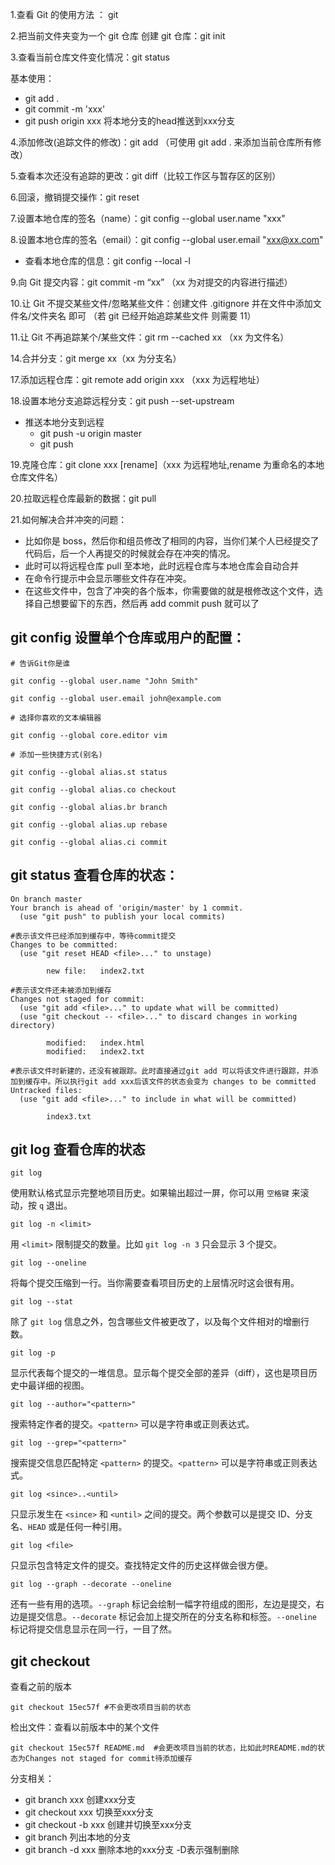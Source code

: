 1.查看 Git 的使用方法 ： git

2.把当前文件夹变为一个 git 仓库 创建 git 仓库：git init

3.查看当前仓库文件变化情况：git status





基本使用：

- git add .
- git  commit -m 'xxx'
- git push origin xxx 将本地分支的head推送到xxx分支







4.添加修改(追踪文件的修改)：git add （可使用 git add . 来添加当前仓库所有修改）

5.查看本次还没有追踪的更改：git diff（比较工作区与暂存区的区别）

6.回滚，撤销提交操作：git reset

7.设置本地仓库的签名（name）：git config --global user.name "xxx"

8.设置本地仓库的签名（email）：git config --global user.email "xxx@xx.com"

- 查看本地仓库的信息：git config --local -l

9.向 Git 提交内容：git commit -m “xx” （xx 为对提交的内容进行描述）

10.让 Git 不提交某些文件/忽略某些文件：创建文件 .gitignore 并在文件中添加文件名/文件夹名 即可 （若 git 已经开始追踪某些文件 则需要 11）

11.让 Git 不再追踪某个/某些文件：git rm --cached xx （xx 为文件名）



14.合并分支：git merge xx（xx 为分支名）



17.添加远程仓库：git remote add origin xxx （xxx 为远程地址）

18.设置本地分支追踪远程分支：git push --set-upstream

- 推送本地分支到远程
  - git push -u origin master
  - git push

19.克隆仓库：git clone xxx [rename]（xxx 为远程地址,rename 为重命名的本地仓库文件名）

20.拉取远程仓库最新的数据：git pull

21.如何解决合并冲突的问题：

- 比如你是 boss，然后你和组员修改了相同的内容，当你们某个人已经提交了代码后，后一个人再提交的时候就会存在冲突的情况。
- 此时可以将远程仓库 pull 至本地，此时远程仓库与本地仓库会自动合并
- 在命令行提示中会显示哪些文件存在冲突。
- 在这些文件中，包含了冲突的各个版本，你需要做的就是根修改这个文件，选择自己想要留下的东西，然后再 add commit push 就可以了





## git config   设置单个仓库或用户的配置：

```shell
# 告诉Git你是谁

git config --global user.name "John Smith"

git config --global user.email john@example.com

# 选择你喜欢的文本编辑器

git config --global core.editor vim

# 添加一些快捷方式(别名)

git config --global alias.st status

git config --global alias.co checkout

git config --global alias.br branch

git config --global alias.up rebase

git config --global alias.ci commit
```





## git status    查看仓库的状态：

```shell
On branch master
Your branch is ahead of 'origin/master' by 1 commit.
  (use "git push" to publish your local commits)

#表示该文件已经添加到缓存中，等待commit提交
Changes to be committed:    
  (use "git reset HEAD <file>..." to unstage)

        new file:   index2.txt

#表示该文件还未被添加到缓存
Changes not staged for commit:
  (use "git add <file>..." to update what will be committed)
  (use "git checkout -- <file>..." to discard changes in working directory)

        modified:   index.html
        modified:   index2.txt

#表示该文件时新建的，还没有被跟踪。此时直接通过git add 可以将该文件进行跟踪，并添加到缓存中。所以执行git add xxx后该文件的状态会变为 changes to be committed
Untracked files:
  (use "git add <file>..." to include in what will be committed)

        index3.txt
```





## git log    查看仓库的状态



```
git log
```

使用默认格式显示完整地项目历史。如果输出超过一屏，你可以用 `空格键` 来滚动，按 `q` 退出。

```
git log -n <limit>
```

用 `<limit>` 限制提交的数量。比如 `git log -n 3` 只会显示 3 个提交。

```
git log --oneline
```

将每个提交压缩到一行。当你需要查看项目历史的上层情况时这会很有用。

```
git log --stat
```

除了 `git log` 信息之外，包含哪些文件被更改了，以及每个文件相对的增删行数。

```
git log -p
```

显示代表每个提交的一堆信息。显示每个提交全部的差异（diff），这也是项目历史中最详细的视图。

```
git log --author="<pattern>"
```

搜索特定作者的提交。`<pattern>` 可以是字符串或正则表达式。

```
git log --grep="<pattern>"
```

搜索提交信息匹配特定 `<pattern>` 的提交。`<pattern>` 可以是字符串或正则表达式。

```
git log <since>..<until>
```

只显示发生在 `<since>` 和 `<until>` 之间的提交。两个参数可以是提交 ID、分支名、`HEAD` 或是任何一种引用。

```
git log <file>
```

只显示包含特定文件的提交。查找特定文件的历史这样做会很方便。

```
git log --graph --decorate --oneline
```

还有一些有用的选项。`--graph` 标记会绘制一幅字符组成的图形，左边是提交，右边是提交信息。`--decorate` 标记会加上提交所在的分支名称和标签。`--oneline` 标记将提交信息显示在同一行，一目了然。





## git checkout 

查看之前的版本

```shell
git checkout 15ec57f #不会更改项目当前的状态
```

检出文件：查看以前版本中的某个文件

```shell
git checkout 15ec57f README.md  #会更改项目当前的状态，比如此时README.md的状态为Changes not staged for commit待添加缓存
```





分支相关：

- git branch xxx 创建xxx分支
- git checkout xxx 切换至xxx分支
- git checkout -b xxx 创建并切换至xxx分支
- git branch 列出本地的分支
- git branch -d xxx 删除本地的xxx分支 -D表示强制删除